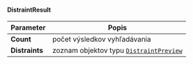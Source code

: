 #### DistraintResult
| Parameter | Popis |
| ----------- | ----------- |
| **Count** | počet výsledkov vyhľadávania |
| **Distraints** | zoznam objektov typu [`DistraintPreview`](DistraintPreview#) |